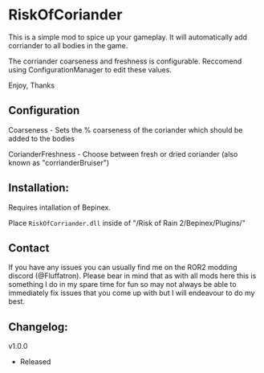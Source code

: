 # RiskOfCoriander

This is a simple mod to spice up your gameplay. It will automatically add corriander to all bodies in the game. 

The corriander coarseness and freshness is configurable. Reccomend using ConfigurationManager to edit these values.

Enjoy,
Thanks

## Configuration

Coarseness - Sets the % coarseness of the coriander which should be added to the bodies

CorianderFreshness - Choose between fresh or dried coriander (also known as "corrianderBruiser")

## Installation:

Requires intallation of Bepinex. 

Place `RiskOfCorriander.dll` inside of "/Risk of Rain 2/Bepinex/Plugins/"

## Contact

If you have any issues you can usually find me on the ROR2 modding discord (@Fluffatron). Please bear in mind that as with all mods here this is something I do in my spare time for fun so may not always be able to immediately fix issues that you come up with but I will endeavour to do my best. 

## Changelog:

v1.0.0
- Released
